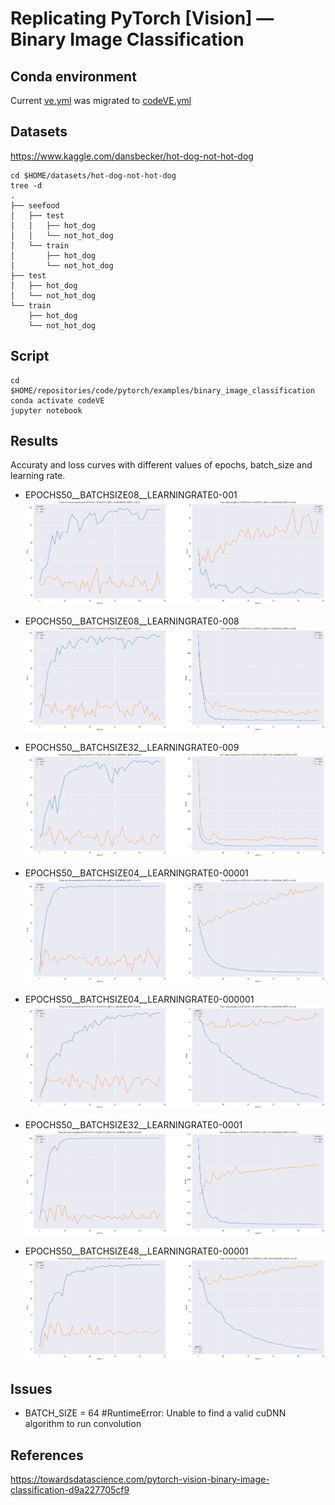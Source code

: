# Replicating PyTorch [Vision] — Binary Image Classification

## Conda environment 
Current [ve.yml](../../conda-virtual-environment/ve.yml) was migrated to [codeVE.yml](../../../conda/create-virtual-environments/codeVE.yml)

## Datasets
https://www.kaggle.com/dansbecker/hot-dog-not-hot-dog 
```
cd $HOME/datasets/hot-dog-not-hot-dog
tree -d
.
├── seefood
│   ├── test
│   │   ├── hot_dog
│   │   └── not_hot_dog
│   └── train
│       ├── hot_dog
│       └── not_hot_dog
├── test
│   ├── hot_dog
│   └── not_hot_dog
└── train
    ├── hot_dog
    └── not_hot_dog
```

## Script 
```
cd $HOME/repositories/code/pytorch/examples/binary_image_classification
conda activate codeVE
jupyter notebook
```

## Results

Accuraty and loss curves with different values of epochs, batch_size and learning rate.

* EPOCHS50__BATCHSIZE08__LEARNINGRATE0-001
![image](results/EPOCHS50__BATCHSIZE08__LEARNINGRATE0-001.png)

* EPOCHS50__BATCHSIZE08__LEARNINGRATE0-008
![image](results/EPOCHS50__BATCHSIZE08__LEARNINGRATE0-008.png)

* EPOCHS50__BATCHSIZE32__LEARNINGRATE0-009
![image](results/EPOCHS50__BATCHSIZE32__LEARNINGRATE0-009.png)


* EPOCHS50__BATCHSIZE04__LEARNINGRATE0-00001
![image](results/EPOCHS50__BATCHSIZE04__LEARNINGRATE0-00001.png)

* EPOCHS50__BATCHSIZE04__LEARNINGRATE0-000001
![image](results/EPOCHS50__BATCHSIZE04__LEARNINGRATE0-000001.png)

* EPOCHS50__BATCHSIZE32__LEARNINGRATE0-0001
![image](results/EPOCHS50__BATCHSIZE32__LEARNINGRATE0-0001.png)

* EPOCHS50__BATCHSIZE48__LEARNINGRATE0-00001
![image](results/EPOCHS50__BATCHSIZE48__LEARNINGRATE0-00001.png)



## Issues
* BATCH_SIZE = 64 #RuntimeError: Unable to find a valid cuDNN algorithm to run convolution

## References
https://towardsdatascience.com/pytorch-vision-binary-image-classification-d9a227705cf9 

